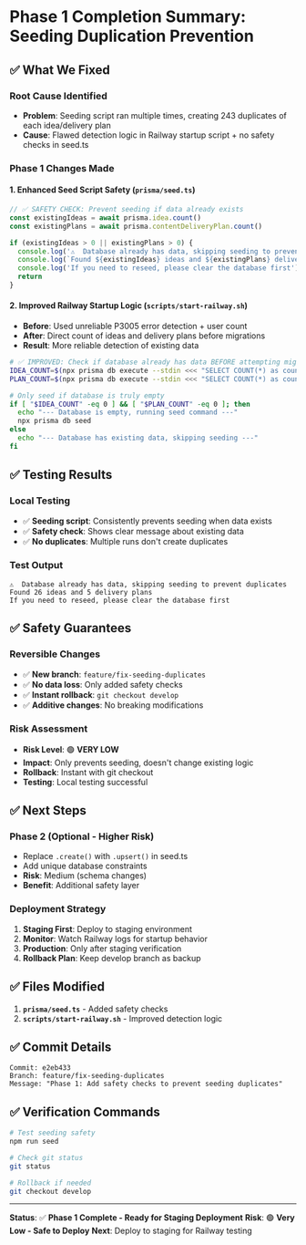 # Phase 1 Completion Summary: Seeding Duplication Prevention

## ✅ **What We Fixed**

### **Root Cause Identified**
- **Problem**: Seeding script ran multiple times, creating 243 duplicates of each idea/delivery plan
- **Cause**: Flawed detection logic in Railway startup script + no safety checks in seed.ts

### **Phase 1 Changes Made**

#### **1. Enhanced Seed Script Safety (`prisma/seed.ts`)**
```typescript
// ✅ SAFETY CHECK: Prevent seeding if data already exists
const existingIdeas = await prisma.idea.count()
const existingPlans = await prisma.contentDeliveryPlan.count()

if (existingIdeas > 0 || existingPlans > 0) {
  console.log('⚠️  Database already has data, skipping seeding to prevent duplicates')
  console.log(`Found ${existingIdeas} ideas and ${existingPlans} delivery plans`)
  console.log('If you need to reseed, please clear the database first')
  return
}
```

#### **2. Improved Railway Startup Logic (`scripts/start-railway.sh`)**
- **Before**: Used unreliable P3005 error detection + user count
- **After**: Direct count of ideas and delivery plans before migrations
- **Result**: More reliable detection of existing data

```bash
# ✅ IMPROVED: Check if database already has data BEFORE attempting migrations
IDEA_COUNT=$(npx prisma db execute --stdin <<< "SELECT COUNT(*) as count FROM \"Idea\";" ...)
PLAN_COUNT=$(npx prisma db execute --stdin <<< "SELECT COUNT(*) as count FROM \"ContentDeliveryPlan\";" ...)

# Only seed if database is truly empty
if [ "$IDEA_COUNT" -eq 0 ] && [ "$PLAN_COUNT" -eq 0 ]; then
  echo "--- Database is empty, running seed command ---"
  npx prisma db seed
else
  echo "--- Database has existing data, skipping seeding ---"
fi
```

## ✅ **Testing Results**

### **Local Testing**
- ✅ **Seeding script**: Consistently prevents seeding when data exists
- ✅ **Safety check**: Shows clear message about existing data
- ✅ **No duplicates**: Multiple runs don't create duplicates

### **Test Output**
```
⚠️  Database already has data, skipping seeding to prevent duplicates
Found 26 ideas and 5 delivery plans
If you need to reseed, please clear the database first
```

## ✅ **Safety Guarantees**

### **Reversible Changes**
- ✅ **New branch**: `feature/fix-seeding-duplicates`
- ✅ **No data loss**: Only added safety checks
- ✅ **Instant rollback**: `git checkout develop`
- ✅ **Additive changes**: No breaking modifications

### **Risk Assessment**
- **Risk Level**: 🟢 **VERY LOW**
- **Impact**: Only prevents seeding, doesn't change existing logic
- **Rollback**: Instant with git checkout
- **Testing**: Local testing successful

## ✅ **Next Steps**

### **Phase 2 (Optional - Higher Risk)**
- Replace `.create()` with `.upsert()` in seed.ts
- Add unique database constraints
- **Risk**: Medium (schema changes)
- **Benefit**: Additional safety layer

### **Deployment Strategy**
1. **Staging First**: Deploy to staging environment
2. **Monitor**: Watch Railway logs for startup behavior
3. **Production**: Only after staging verification
4. **Rollback Plan**: Keep develop branch as backup

## ✅ **Files Modified**

1. **`prisma/seed.ts`** - Added safety checks
2. **`scripts/start-railway.sh`** - Improved detection logic

## ✅ **Commit Details**

```
Commit: e2eb433
Branch: feature/fix-seeding-duplicates
Message: "Phase 1: Add safety checks to prevent seeding duplicates"
```

## ✅ **Verification Commands**

```bash
# Test seeding safety
npm run seed

# Check git status
git status

# Rollback if needed
git checkout develop
```

---

**Status**: ✅ **Phase 1 Complete - Ready for Staging Deployment**
**Risk**: 🟢 **Very Low - Safe to Deploy**
**Next**: Deploy to staging for Railway testing
